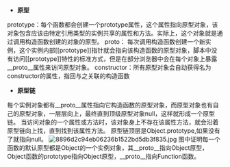 - **原型**

prototype：每个函数都会创建一个prototype属性，这个属性指向原型对象，该对象包含应该由特定引用类型的实例共享的属性和方法。实际上，这个对象就是通过调用构造函数创建的对象的原型。
proto： 每次调用构造函数创建一个新实例，这个实例内部[[prototype]]指针就会指向该构造函数的原型对象，脚本中没有访问[[prototype]]特性的标准方式，但是在部分浏览器中会在每个对象上暴露__proto__属性来访问原型对象。
constructor：所有原型对象会自动获得名为constructor的属性，指回与之关联的构造函数

- **原型链**

每个实例对象都有__proto__属性指向它构造函数的原型对象，而原型对象也有自己的原型对象，一层层向上，最终直到顶级原型对象null，这样就形成一个原型链。
当访问对象的一个属性或方法时，该对象身上不存在该属性方法，就会沿着原型链向上找，直到找到该属性方法。
原型链顶层是Object.prototype,如果没有了就指向null。
![8896d2c94eb06236b1522bd5db3f835.jpg](https://cdn.nlark.com/yuque/0/2023/jpeg/38776445/1693925522090-b58a5c60-e1cb-4d05-a9df-8f0fec150356.jpeg#averageHue=%23f9f9f6&clientId=uc79508fb-7a8c-4&from=paste&height=896&id=ua3cd3740&originHeight=1344&originWidth=1080&originalType=binary&ratio=1.5&rotation=0&showTitle=false&size=323440&status=done&style=none&taskId=ua08d2467-4ed4-4c88-90ac-f21517e10b7&title=&width=720)
图中证明每一个函数的默认原型都是Object的一个实例对象，其__proto__指向Object原型，Object函数的prototype指向Object原型，__proto__指向Function函数。

